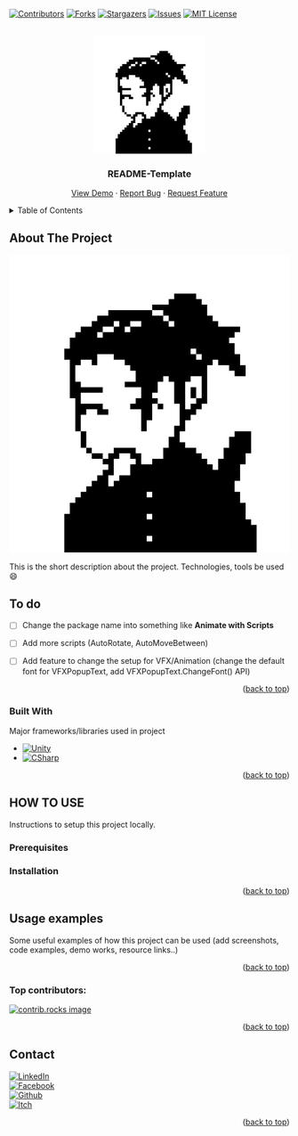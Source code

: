 <a id="readme-top"></a>

[![Contributors][contributors-shield]][contributors-url]
[![Forks][forks-shield]][forks-url]
[![Stargazers][stars-shield]][stars-url]
[![Issues][issues-shield]][issues-url]
[![MIT License][license-shield]][license-url]


<!-- PROJECT LOGO -->
<br />
<div align="center">
  <a href="https://github.com/NamPhuThuy/Unity-Package-VFX-From-Scripts">
    <img src="images/avatar.png" alt="Logo" width="200">
  </a>

<h3 align="center">README-Template</h3>

  <p align="center">
    <a href="https://github.com/NamPhuThuy/Unity-Package-VFX-From-Scripts">View Demo</a>
    ·
    <a href="https://github.com/NamPhuThuy/Unity-Package-VFX-From-Scripts/issues/new?labels=bug&template=bug-report---.md">Report Bug</a>
    ·
    <a href="https://github.com/NamPhuThuy/Unity-Package-VFX-From-Scripts/issues/new?labels=enhancement&template=feature-request---.md">Request Feature</a>
  </p>
</div>

<!-- TABLE OF CONTENTS -->
<details>
  <summary>Table of Contents</summary>
  <ol>
    <li>
      <a href="#about-the-project">About The Project</a>
      <ul>
        <li><a href="#built-with">Built With</a></li>
      </ul>
    </li>
    <li>
      <a href="#getting-started">Getting Started</a>
      <ul>
        <li><a href="#prerequisites">Prerequisites</a></li>
        <li><a href="#installation">Installation</a></li>
      </ul>
    </li>
    <li><a href="#usage-examples">Usage examples</a></li>
    <li><a href="#todo">Roadmap</a></li>
    <li><a href="#contact">Contact</a></li>
    <li><a href="#acknowledgments">Acknowledgments</a></li>
  </ol>
</details>



<!-- ABOUT THE PROJECT -->
## About The Project

[![Product Name Screen Shot][product-screenshot]](https://example.com)

This is the short description about the project. Technologies, tools be used 
 :smile:

## To do
- [ ] Change the package name into something like **Animate with Scripts**
- [ ] Add more scripts (AutoRotate, AutoMoveBetween)
- [ ] Add feature to change the setup for VFX/Animation (change the default font for VFXPopupText, add VFXPopupText.ChangeFont() API)


<p align="right">(<a href="#readme-top">back to top</a>)</p>



### Built With
Major frameworks/libraries used in project
* [![Unity][Unity.com]][Unity-url]
* [![CSharp][CSharp.com]][CSharp-url]

<p align="right">(<a href="#readme-top">back to top</a>)</p>

<!-- HOW TO USE -->
## HOW TO USE

Instructions to setup this project locally.

### Prerequisites

### Installation

<p align="right">(<a href="#readme-top">back to top</a>)</p>



<!-- USAGE EXAMPLES -->
## Usage examples

Some useful examples of how this project can be used (add screenshots, code examples, demo works, resource links..)

<p align="right">(<a href="#readme-top">back to top</a>)</p>

### Top contributors:

<a href="https://github.com/NamPhuThuy/Unity-Package-VFX-From-Scripts/graphs/contributors">
  <img src="https://contrib.rocks/image?repo=NamPhuThuy/Unity-Package-VFX-From-Scripts" alt="contrib.rocks image" />
</a>

<p align="right">(<a href="#readme-top">back to top</a>)</p>


<!-- CONTACT -->
## Contact
[![LinkedIn][linkedin-shield]][linkedin-url]  
[![Facebook][facebook-shield]][facebook-url]  
[![Github][github-shield]][github-url]  
[![Itch][itch-shield]][itch-url]

<p align="right">(<a href="#readme-top">back to top</a>)</p>






<!-- MARKDOWN LINKS & IMAGES -->
<!-- https://www.markdownguide.org/basic-syntax/#reference-style-links -->
[contributors-shield]: https://img.shields.io/github/contributors/NamPhuThuy/Unity-Package-VFX-From-Scripts.svg?style=for-the-badge
[contributors-url]: https://github.com/NamPhuThuy/Unity-Package-VFX-From-Scripts/graphs/contributors
[forks-shield]: https://img.shields.io/github/forks/NamPhuThuy/Unity-Package-VFX-From-Scripts.svg?style=for-the-badge
[forks-url]: https://github.com/NamPhuThuy/Unity-Package-VFX-From-Scripts/network/members
[stars-shield]: https://img.shields.io/github/stars/NamPhuThuy/Unity-Package-VFX-From-Scripts.svg?style=for-the-badge
[stars-url]: https://github.com/NamPhuThuy/Unity-Package-VFX-From-Scripts/stargazers
[issues-shield]: https://img.shields.io/github/issues/NamPhuThuy/Unity-Package-VFX-From-Scripts.svg?style=for-the-badge
[issues-url]: https://github.com/NamPhuThuy/Unity-Package-VFX-From-Scripts/issues
[license-shield]: https://img.shields.io/github/license/NamPhuThuy/Unity-Package-VFX-From-Scripts.svg?style=for-the-badge
[license-url]: https://github.com/NamPhuThuy/Unity-Package-VFX-From-Scripts/blob/main/LICENSE

<!-- Contact -->
[linkedin-shield]: https://img.shields.io/badge/-LinkedIn-black.svg?style=for-the-badge&logo=linkedin&colorB=555
[linkedin-url]: https://www.linkedin.com/in/trinh-nam/
[facebook-shield]: https://img.shields.io/badge/-Facebook-blue.svg?style=for-the-badge&logo=facebook&colorB=3842c6
[facebook-url]: https://www.facebook.com/namphuthuy957
[github-shield]: https://img.shields.io/badge/-Github-blue.svg?style=for-the-badge&logo=github&colorB=252525
[github-url]: https://github.com/NamPhuThuy
[itch-shield]: https://img.shields.io/badge/-itch.io-blue.svg?style=for-the-badge&logo=itch.io&colorB=f5f5f5
[itch-url]: https://namphuthuy.itch.io/


<!-- Mock Up -->
[product-screenshot]: images/avatar.png

<!-- Tech Stack -->
[Next.js]: https://img.shields.io/badge/next.js-000000?style=for-the-badge&logo=nextdotjs&logoColor=white
[Next-url]: https://nextjs.org/
[React.js]: https://img.shields.io/badge/React-20232A?style=for-the-badge&logo=react&logoColor=61DAFB
[React-url]: https://reactjs.org/
[JQuery.com]: https://img.shields.io/badge/jQuery-0769AD?style=for-the-badge&logo=jquery&logoColor=white
[JQuery-url]: https://jquery.com 
[Unity.com]: https://img.shields.io/badge/Unity-61DBFB?style=for-the-badge&logo=unity&logoColor=white&labelColor=black&color=black
[Unity-url]: https://unity.com/
[CSharp.com]: https://img.shields.io/badge/C%23-61DBFB?style=for-the-badge&logo=c%23&logoColor=white&labelColor=magenta&color=purple

[CSharp-url]: https://learn.microsoft.com/en-us/dotnet/csharp/
